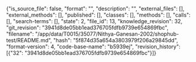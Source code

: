 {"is_source_file": false, "format": "", "description": "", "external_files": [], "external_methods": [], "published": [], "classes": [], "methods": [], "calls": [], "search-terms": [], "state": 2, "file_id": 13, "knowledge_revision": 32, "git_revision": "3941d8de05bb1ead376705fdfb9739e654869fbc", "filename": "/app/data/T0015/35077/Nithya-Ganesan-2002/shophub-test/README.md", "hash": "5f874d35a654a3803979f206a29845dd", "format-version": 4, "code-base-name": "b5939ej", "revision_history": [{"32": "3941d8de05bb1ead376705fdfb9739e654869fbc"}]}